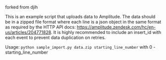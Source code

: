 forked from djih

This is an example script that uploads data to Amplitude. The data should be in a zipped file format where each line is a json object in the same format as required by the HTTP API docs: https://amplitude.zendesk.com/hc/en-us/articles/204771828. It is highly recommended to include an insert_id with each event to prevent data duplication on retries.

Usage: `python sample_import.py data.zip starting_line_number` with 0 - starting_line_number
